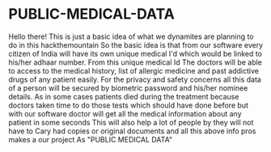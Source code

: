 # PUBLIC-MEDICAL-DATA
Hello there!  This is just a basic idea of what we dynamites are planning to do in this hackthemountain  So the basic idea is that from our software every citizen of India will have its own unique medical I'd which would be linked to his/her adhaar number. From this unique medical Id  The doctors will be able to access to the medical history, list of allergic medicine and past addictive drugs of any patient easily. For the privacy and safety concerns all this data of a person will be secured by biometric password and his/her nominee details.  As in some cases patients died during the treatment because doctors taken time to do those tests which should have done before but with our software doctor will get all the medical information about any patient in some seconds  This will also help a lot of people by they will not have to Cary had copies or original documents and all this above info pros makes a our project  As  "PUBLIC MEDICAL DATA"
